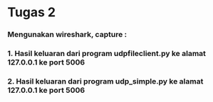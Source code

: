 # Tugas 2
### Mengunakan wireshark, capture :
### 1. Hasil keluaran dari program udpfileclient.py ke alamat 127.0.0.1 ke port 5006
### 2. Hasil keluaran dari program udp_simple.py ke alamat 127.0.0.1 ke port 5006